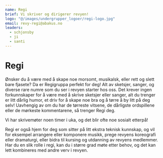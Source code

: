 ```yaml
---
name: Regi
brief: Vi skriver og dirigerer revyen!
logo: "@/images/undergrupper_logoer/regi-logo.jpg"
email: revy-regi@abakus.no
leaders:
  - schjonsby
  - ji
  - santi
---
```


# Regi

Ønsker du å være med å skape noe morsomt, musikalsk, eller rett og slett bare fjasete? Da er Regigruppa perfekt for deg! Alt av sketsjer, sanger, og diverse rare numre som du ser i revyen starter hos oss. Det krever ingen forkunnskaper for å være med å skrive sketsjer eller sanger, alt du trenger er litt dårlig humor, et driv for å skape noe bra og å tørre å by litt på deg selv! Uavhengig av om du har de tørreste vitsene, de dårligste ordspillene eller de mørkeste kommentarene, så trenger Regi deg. 

Vi har skrivemøter noen timer i uka, og det blir ofte noe sosialt etterpå!

Regi er også hjem for deg som sitter på litt ekstra teknisk kunnskap, og vil for eksempel arrangere eller komponere musikk, prege revyens koreografi eller dramaturgi, eller bidra til kursing og utdanning av revyens medlemmer. Har du en slik rolle i regi, kan du i større grad møte etter behov, og det kan lett kombineres med andre verv i revyen.
